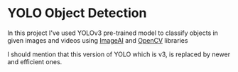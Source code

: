 # YOLO Object Detection

In this project I've used YOLOv3 pre-trained model to classify objects in given images and videos using [ImageAI](./Imageai/) and [OpenCV](./OpenCV/) libraries

I should mention that this version of YOLO which is v3, is replaced by newer and efficient ones.
